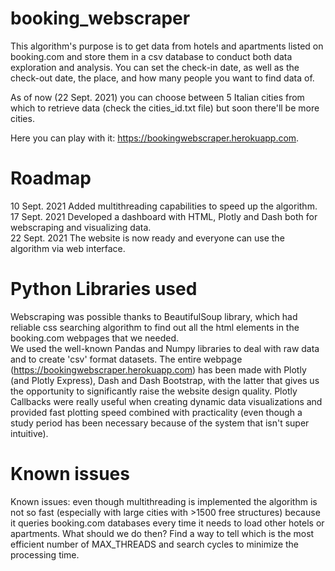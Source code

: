 # booking_webscraper
This algorithm's purpose is to get data from hotels and apartments listed on booking.com and store them in a csv database to conduct both data exploration and analysis.
You can set the check-in date, as well as the check-out date, the place, and how many people you want to find data of.

As of now (22 Sept. 2021) you can choose between 5 Italian cities from which to retrieve data (check the cities_id.txt file) but soon there'll be more cities.

Here you can play with it: https://bookingwebscraper.herokuapp.com.

# Roadmap
10 Sept. 2021 Added multithreading capabilities to speed up the algorithm.
17 Sept. 2021 Developed a dashboard with HTML, Plotly and Dash both for webscraping and visualizing data.  
22 Sept. 2021 The website is now ready and everyone can use the algorithm via web interface.

# Python Libraries used
Webscraping was possible thanks to BeautifulSoup library, which had reliable css searching algorithm to find out all the html elements in the booking.com webpages that we needed.  
We used the well-known Pandas and Numpy libraries to deal with raw data and to create 'csv' format datasets.
The entire webpage (https://bookingwebscraper.herokuapp.com) has been made with Plotly (and Plotly Express), Dash and Dash Bootstrap, with the latter that gives us the opportunity to significantly raise the website design quality. Plotly Callbacks were really useful when creating dynamic data visualizations and provided fast plotting speed combined with practicality (even though a study period has been necessary because of the system that isn't super intuitive).

# Known issues
Known issues: even though multithreading is implemented the algorithm is not so fast (especially with large cities with >1500 free structures) because it queries booking.com databases every time it needs to load other hotels or apartments. What should we do then? Find a way to tell which is the most efficient number of MAX_THREADS and search cycles to minimize the processing time.

